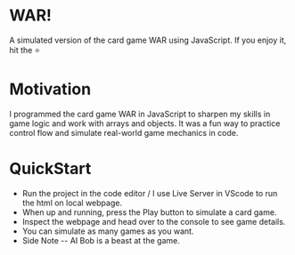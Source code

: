 # WAR! 
A simulated version of the card game WAR using JavaScript. If you enjoy it, hit the ⭐  
# Motivation 
I programmed the card game WAR in JavaScript to sharpen my skills in game logic and work with arrays and objects. It was a fun way to practice control flow and simulate real-world game mechanics in code.
# QuickStart 
- Run the project in the code editor / I use Live Server in VScode to run the html on local webpage. 
- When up and running, press the Play button to simulate a card game.
- Inspect the webpage and head over to the console to see game details. 
- You can simulate as many games as you want.
- Side Note -- AI Bob is a beast at the game. 
